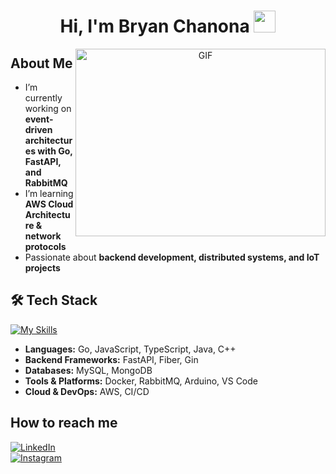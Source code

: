 <h1 align="center"><b>Hi, I'm Bryan Chanona</b> <img src="https://media.giphy.com/media/hvRJCLFzcasrR4ia7z/giphy.gif" width="35"></h1>

<a target="_blank" align="center">
  <img align="right" height="300" width="400" alt="GIF" src="https://media.giphy.com/media/SWoSkN6DxTszqIKEqv/giphy.gif">
</a>

##   About Me  
-  I’m currently working on **event-driven architectures with Go, FastAPI, and RabbitMQ**  
-  I’m learning **AWS Cloud Architecture & network protocols**  
-  Passionate about **backend development, distributed systems, and IoT projects**  

## 🛠 Tech Stack  
[![My Skills](https://skillicons.dev/icons?i=js,ts,go,java,cpp,html,css,react,angular)](https://skillicons.dev)  

-  **Languages:** Go, JavaScript, TypeScript, Java, C++  
-  **Backend Frameworks:** FastAPI, Fiber, Gin  
-  **Databases:** MySQL, MongoDB  
-  **Tools & Platforms:** Docker, RabbitMQ, Arduino, VS Code  
-  **Cloud & DevOps:** AWS, CI/CD  

##  How to reach me  
[![LinkedIn](https://img.shields.io/badge/LinkedIn-0077B5?style=for-the-badge&logo=linkedin&logoColor=white)](https://www.linkedin.com/in/bryan-chanona?utm_source=share&utm_campaign=share_via&utm_content=profile&utm_medium=android_app)  
[![Instagram](https://img.shields.io/badge/Instagram-E4405F?style=for-the-badge&logo=instagram&logoColor=white)](https://www.instagram.com/bryan_chanona?igsh=MXF1cnhvM3U2bnVneg==)

